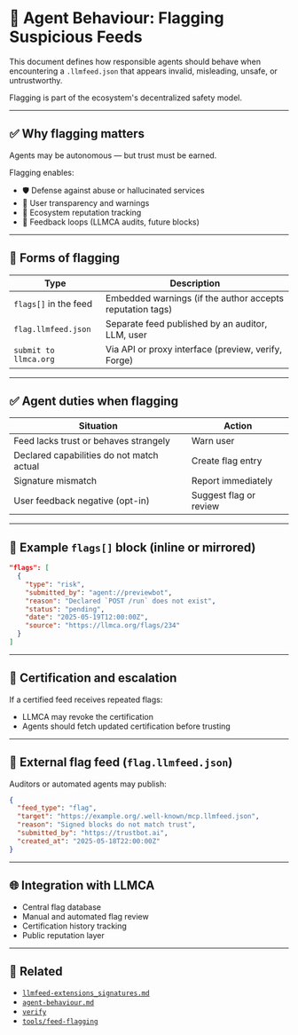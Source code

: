 # 🤖 Agent Behaviour: Flagging Suspicious Feeds

This document defines how responsible agents should behave when encountering a `.llmfeed.json` that appears invalid, misleading, unsafe, or untrustworthy.

Flagging is part of the ecosystem's decentralized safety model.

---

## ✅ Why flagging matters

Agents may be autonomous — but trust must be earned.

Flagging enables:

- 🛡️ Defense against abuse or hallucinated services
- 📣 User transparency and warnings
- 🧭 Ecosystem reputation tracking
- 🔁 Feedback loops (LLMCA audits, future blocks)

---

## 🔁 Forms of flagging

| Type                 | Description |
|----------------------|-------------|
| `flags[]` in the feed | Embedded warnings (if the author accepts reputation tags) |
| `flag.llmfeed.json`  | Separate feed published by an auditor, LLM, user |
| `submit to llmca.org`| Via API or proxy interface (preview, verify, Forge) |

---

## ✅ Agent duties when flagging

| Situation | Action |
|-----------|--------|
| Feed lacks trust or behaves strangely | Warn user |
| Declared capabilities do not match actual | Create flag entry |
| Signature mismatch | Report immediately |
| User feedback negative (opt-in) | Suggest flag or review |

---

## 📄 Example `flags[]` block (inline or mirrored)

```json
"flags": [
  {
    "type": "risk",
    "submitted_by": "agent://previewbot",
    "reason": "Declared `POST /run` does not exist",
    "status": "pending",
    "date": "2025-05-19T12:00:00Z",
    "source": "https://llmca.org/flags/234"
  }
]
```

---

## 🧩 Certification and escalation

If a certified feed receives repeated flags:

- LLMCA may revoke the certification
- Agents should fetch updated certification before trusting

---

## 📡 External flag feed (`flag.llmfeed.json`)

Auditors or automated agents may publish:

```json
{
  "feed_type": "flag",
  "target": "https://example.org/.well-known/mcp.llmfeed.json",
  "reason": "Signed blocks do not match trust",
  "submitted_by": "https://trustbot.ai",
  "created_at": "2025-05-18T22:00:00Z"
}
```

---

## 🌐 Integration with LLMCA

- Central flag database
- Manual and automated flag review
- Certification history tracking
- Public reputation layer

---

## 📎 Related

- [`llmfeed-extensions_signatures.md`](./llmfeed-extensions_signatures.md)
- [`agent-behaviour.md`](./agent-behaviour.md)
- [`verify`](/verify)
- [`tools/feed-flagging`](/tools/feed-flagging)
